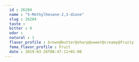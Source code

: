 ```yaml
---
  id : 26204
  name : "5-Methylhexane-2,3-dione"
  slug : 26204
  taste : 
  bitter : 0
  odor : 
  natural : 1
  flavor_profile : brown@butter@sharp@sweet@creamy@fruity
  fema_flavor_profile : Fruit
  date : 2019-03-26T08:47:11+01:00
---
```



